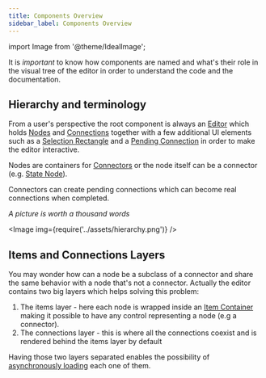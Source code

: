 ```yaml
---
title: Components Overview
sidebar_label: Components Overview
---
```


import Image from '@theme/IdealImage';

It is _important_ to know how components are named and what's their role in the visual tree of the editor in order to understand the code and the documentation.

## Hierarchy and terminology

From a user's perspective the root component is always an [Editor](/docs/components/editor) which holds [Nodes](/docs/components/nodes) and [Connections](/docs/components/connections) together with a few additional UI elements such as a [Selection Rectangle](/docs/components/editor#selection) and a [Pending Connection](/docs/components/editor#pending-connection) in order to make the editor interactive.

Nodes are containers for [Connectors](/docs/components/connectors) or the node itself can be a connector (e.g. [State Node](/docs/components/nodes#state)).

Connectors can create pending connections which can become real connections when completed.

_A picture is worth a thousand words_

<Image img={require('../assets/hierarchy.png')} />

## Items and Connections Layers

You may wonder how can a node be a subclass of a connector and share the same behavior with a node that's not a connector. Actually the editor contains two big layers which helps solving this problem:

1. The items layer - here each node is wrapped inside an [Item Container](/docs/components/item-container) making it possible to have any control representing a node (e.g a connector).
2. The connections layer - this is where all the connections coexist and is rendered behind the items layer by default

Having those two layers separated enables the possibility of [asynchronously loading](/docs/getting-started/async-loading) each one of them.
